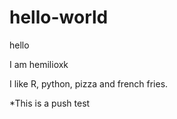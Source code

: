 # hello-world
hello

I am hemilioxk

I like R, python, pizza and french fries.

*This is a push test
